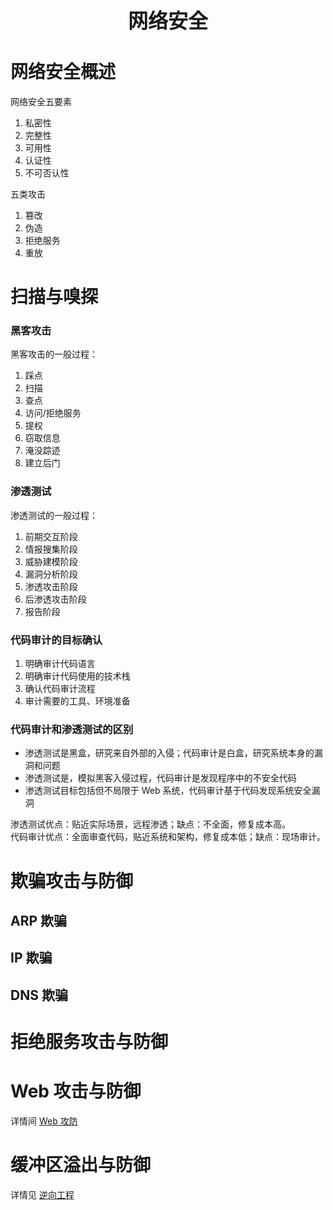 <p align="center">
	<strong><font size="6">网络安全</font></strong>
</p>

# 网络安全概述

网络安全五要素

1. 私密性
2. 完整性
3. 可用性
4. 认证性
5. 不可否认性

五类攻击

1. 篡改
2. 伪造
3. 拒绝服务
4. 重放


# 扫描与嗅探

### 黑客攻击

黑客攻击的一般过程：

1. 踩点
2. 扫描
3. 查点
4. 访问/拒绝服务
5. 提权
6. 窃取信息
7. 淹没踪迹
8. 建立后门

### 渗透测试

渗透测试的一般过程：

1. 前期交互阶段
2. 情报搜集阶段
3. 威胁建模阶段
4. 漏洞分析阶段
5. 渗透攻击阶段
6. 后渗透攻击阶段
7. 报告阶段

### 代码审计的目标确认

1. 明确审计代码语言
2. 明确审计代码使用的技术栈
3. 确认代码审计流程
4. 审计需要的工具、环境准备

### 代码审计和渗透测试的区别

* 渗透测试是黑盒，研究来自外部的入侵；代码审计是白盒，研究系统本身的漏洞和问题
* 渗透测试是，模拟黑客入侵过程，代码审计是发现程序中的不安全代码
* 渗透测试目标包括但不局限于 Web 系统，代码审计基于代码发现系统安全漏洞
  
渗透测试优点：贴近实际场景，远程渗透；缺点：不全面，修复成本高。  
代码审计优点：全面审查代码，贴近系统和架构，修复成本低；缺点：现场审计。

# 欺骗攻击与防御

## ARP 欺骗

## IP 欺骗

## DNS 欺骗

# 拒绝服务攻击与防御

# Web 攻击与防御

详情间 [Web 攻防]()

# 缓冲区溢出与防御

详情见 [逆向工程]()